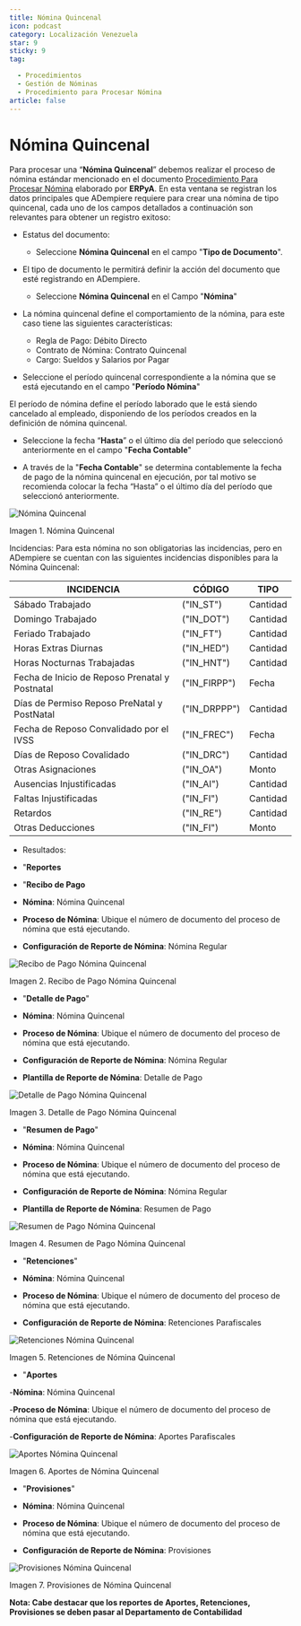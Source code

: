 ```yaml
---
title: Nómina Quincenal
icon: podcast
category: Localización Venezuela
star: 9
sticky: 9
tag:

  - Procedimientos
  - Gestión de Nóminas
  - Procedimiento para Procesar Nómina
article: false
---
```


**Nómina Quincenal**
====================

Para procesar una “**Nómina Quincenal**” debemos realizar el proceso de nómina estándar mencionado en el documento [Procedimiento Para Procesar Nómina](README.md) elaborado por **ERPyA**. En esta ventana se registran los datos principales que ADempiere requiere para crear una nómina de tipo quincenal, cada uno de los campos detallados a continuación son relevantes para obtener un registro exitoso:

- Estatus del documento:

  - Seleccione **Nómina Quincenal** en el campo "**Tipo de Documento**".

- El tipo de documento le permitirá definir la acción del documento que esté registrando en ADempiere.

  - Seleccione **Nómina Quincenal** en el Campo "**Nómina**"

- La nómina quincenal define el comportamiento de la nómina, para este caso tiene las siguientes características:

  - Regla de Pago: Débito Directo
  - Contrato de Nómina: Contrato Quincenal
  - Cargo: Sueldos y Salarios por Pagar

- Seleccione el período quincenal correspondiente a la nómina que se está ejecutando en el campo "**Período Nómina**"

El período de nómina define el período laborado que le está siendo cancelado al empleado, disponiendo de los períodos creados en la definición de nómina quincenal.

- Seleccione la fecha “**Hasta**” o el último día del período que seleccionó anteriormente en el campo "**Fecha Contable**"

- A través de la "**Fecha Contable**" se determina contablemente la fecha de pago de la nómina quincenal en ejecución, por tal motivo se recomienda colocar la fecha “Hasta” o el último día del período que seleccionó anteriormente.

![Nómina Quincenal](/assets/img/docs/lve/procedures/payroll/procedures-to-process-payroll/resources/quincenal1.png)

Imagen 1. Nómina Quincenal

Incidencias:
Para esta nómina no son obligatorias las incidencias, pero en ADempiere se cuentan con las siguientes incidencias disponibles para la Nómina Quincenal:

|               **INCIDENCIA**                  |       **CÓDIGO**      |    **TIPO**    |
|-----------------------------------------------|-----------------------|----------------|
| Sábado Trabajado                              |       ("IN_ST")       |    Cantidad    |
| Domingo Trabajado                             |       ("IN_DOT")      |    Cantidad    |
| Feriado Trabajado                             |       ("IN_FT")       |    Cantidad    |
| Horas Extras Diurnas                          |       ("IN_HED")      |    Cantidad    |
| Horas Nocturnas Trabajadas                    |       ("IN_HNT")      |    Cantidad    |
| Fecha de Inicio de Reposo Prenatal y Postnatal|      ("IN_FIRPP")     |     Fecha      |
| Días de Permiso Reposo PreNatal y PostNatal   |      ("IN_DRPPP")     |    Cantidad    |
| Fecha de Reposo Convalidado por el IVSS       |       ("IN_FREC")     |     Fecha      |
| Días de Reposo Covalidado                     |       ("IN_DRC")      |    Cantidad    |
| Otras Asignaciones                            |       ("IN_OA")       |     Monto      |
| Ausencias Injustificadas                      |       ("IN_AI")       |    Cantidad    |
| Faltas Injustificadas                         |       ("IN_FI")       |    Cantidad    |
| Retardos                                      |       ("IN_RE")       |    Cantidad    |
| Otras Deducciones                             |       ("IN_FI")       |     Monto      |

- Resultados:

- "**Reportes**

- "**Recibo de Pago**

- **Nómina**: Nómina Quincenal

- **Proceso de Nómina**: Ubique el número de documento del proceso de nómina que está ejecutando.

- **Configuración de Reporte de Nómina**: Nómina Regular

![Recibo de Pago Nómina Quincenal](/assets/img/docs/lve/procedures/payroll/procedures-to-process-payroll/resources/reciboquincenal.png)

Imagen 2. Recibo de Pago Nómina Quincenal

- "**Detalle de Pago**"

- **Nómina**: Nómina Quincenal

- **Proceso de Nómina**: Ubique el número de documento del proceso de nómina que está ejecutando.

- **Configuración de Reporte de Nómina**: Nómina Regular

- **Plantilla de Reporte de Nómina**: Detalle de Pago

![Detalle de Pago Nómina Quincenal](/assets/img/docs/lve/procedures/payroll/procedures-to-process-payroll/resources/detallequincenal.png)

Imagen 3. Detalle de Pago Nómina Quincenal

- "**Resumen de Pago**"

- **Nómina**: Nómina Quincenal

- **Proceso de Nómina**: Ubique el número de documento del proceso de nómina que está ejecutando.

- **Configuración de Reporte de Nómina**: Nómina Regular

- **Plantilla de Reporte de Nómina**: Resumen de Pago

![Resumen de Pago Nómina Quincenal](/assets/img/docs/lve/procedures/payroll/procedures-to-process-payroll/resources/resumenquincenal.png)

Imagen 4. Resumen de Pago Nómina Quincenal

- "**Retenciones**"

- **Nómina**: Nómina Quincenal

- **Proceso de Nómina**: Ubique el número de documento del proceso de nómina que está ejecutando.

- **Configuración de Reporte de Nómina**: Retenciones Parafiscales

![Retenciones Nómina Quincenal](/assets/img/docs/lve/procedures/payroll/procedures-to-process-payroll/resources/retencionesquincenal.png)

Imagen 5. Retenciones de Nómina Quincenal

- "**Aportes**

-**Nómina**: Nómina Quincenal

-**Proceso de Nómina**: Ubique el número de documento del proceso de nómina que está ejecutando.

-**Configuración de Reporte de Nómina**: Aportes Parafiscales

![Aportes Nómina Quincenal](/assets/img/docs/lve/procedures/payroll/procedures-to-process-payroll/resources/aportesquincenal.png)

Imagen 6. Aportes de Nómina Quincenal

- "**Provisiones**"

- **Nómina**: Nómina Quincenal

- **Proceso de Nómina**: Ubique el número de documento del proceso de nómina que está ejecutando.

- **Configuración de Reporte de Nómina**: Provisiones

![Provisiones Nómina Quincenal](/assets/img/docs/lve/procedures/payroll/procedures-to-process-payroll/resources/provisionesquincenal.png)

Imagen 7. Provisiones de Nómina Quincenal

**Nota: Cabe destacar que los reportes de Aportes, Retenciones, Provisiones se deben pasar al Departamento de Contabilidad**
